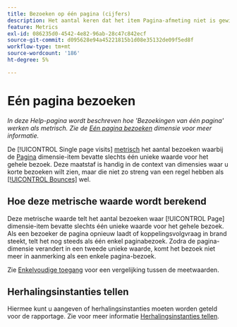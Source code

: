 ```yaml
---
title: Bezoeken op één pagina (cijfers)
description: Het aantal keren dat het item Pagina-afmeting niet is gewijzigd tijdens een bezoek.
feature: Metrics
exl-id: 086235d0-4542-4e82-96ab-28c47c842ecf
source-git-commit: d095628e94a45221815b1d08e35132de09f5ed8f
workflow-type: tm+mt
source-wordcount: '186'
ht-degree: 5%

---
```


# Eén pagina bezoeken

*In deze Help-pagina wordt beschreven hoe &#39;Bezoekingen van één pagina&#39; werken als metrisch. Zie de [Eén pagina bezoeken](../dimensions/single-page-visits.md) dimensie voor meer informatie.*

De [!UICONTROL Single page visits] [metrisch](overview.md) het aantal bezoeken waarbij de [Pagina](../dimensions/page.md) dimensie-item bevatte slechts één unieke waarde voor het gehele bezoek. Deze maatstaf is handig in de context van dimensies waar u korte bezoeken wilt zien, maar die niet zo streng van een regel hebben als [[!UICONTROL Bounces]](bounces.md) wel.

## Hoe deze metrische waarde wordt berekend

Deze metrische waarde telt het aantal bezoeken waar [!UICONTROL Page] dimensie-item bevatte slechts één unieke waarde voor het gehele bezoek. Als een bezoeker de pagina opnieuw laadt of koppelingsvolgvraag in brand steekt, telt het nog steeds als één enkel paginabezoek. Zodra de pagina-dimensie verandert in een tweede unieke waarde, komt het bezoek niet meer in aanmerking als een enkele pagina-bezoek.

Zie [Enkelvoudige toegang](single-access.md) voor een vergelijking tussen de meetwaarden.

## Herhalingsinstanties tellen

Hiermee kunt u aangeven of herhalingsinstanties moeten worden geteld voor de rapportage. Zie voor meer informatie [Herhalingsinstanties tellen](/help/components/metrics/count-repeat-instances.md).
